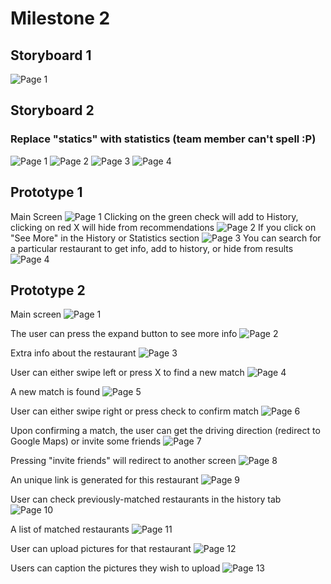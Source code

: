 # Milestone 2

## Storyboard 1
![Page 1](https://github.com/ruan-andy/COGS121/blob/master/storyboard1.png)

## Storyboard 2
### Replace "statics" with statistics (team member can't spell :P)
![Page 1](https://github.com/ruan-andy/COGS121/blob/master/Cogs%20121%20Story%20board%20(1).png)
![Page 2](https://github.com/ruan-andy/COGS121/blob/master/Cogs%20121%20Story%20board%20(2).png)
![Page 3](https://github.com/ruan-andy/COGS121/blob/master/Cogs%20121%20Story%20board%20(3).png)
![Page 4](https://github.com/ruan-andy/COGS121/blob/master/Cogs%20121%20Story%20board.png)

## Prototype 1
Main Screen
![Page 1](https://github.com/ruan-andy/COGS121/blob/master/Proto1.png)
Clicking on the green check will add to History, clicking on red X will hide from recommendations
![Page 2](https://github.com/ruan-andy/COGS121/blob/master/Proto2.png)
If you click on "See More" in the History or Statistics section
![Page 3](https://github.com/ruan-andy/COGS121/blob/master/Proto3.png)
You can search for a particular restaurant to get info, add to history, or hide from results
![Page 4](https://github.com/ruan-andy/COGS121/blob/master/Proto4.png)

## Prototype 2
Main screen
![Page 1](https://github.com/ruan-andy/COGS121/blob/master/proto_1_main.jpg)

The user can press the expand button to see more info
![Page 2](https://github.com/ruan-andy/COGS121/blob/master/proto_2_expand.jpg)

Extra info about the restaurant
![Page 3](https://github.com/ruan-andy/COGS121/blob/master/proto_3_info.jpg)

User can either swipe left or press X to find a new match
![Page 4](https://github.com/ruan-andy/COGS121/blob/master/proto_4_cancel.jpg)

A new match is found
![Page 5](https://github.com/ruan-andy/COGS121/blob/master/proto_5_newmatch.jpg)

User can either swipe right or press check to confirm match
![Page 6](https://github.com/ruan-andy/COGS121/blob/master/proto_6_yes.jpg)

Upon confirming a match, the user can get the driving direction (redirect to Google Maps)
  or invite some friends
![Page 7](https://github.com/ruan-andy/COGS121/blob/master/proto_7_matched.jpg)

Pressing "invite friends" will redirect to another screen
![Page 8](https://github.com/ruan-andy/COGS121/blob/master/proto_8_invite.jpg)

An unique link is generated for this restaurant
![Page 9](https://github.com/ruan-andy/COGS121/blob/master/proto_9_link.jpg)

User can check previously-matched restaurants in the history tab
![Page 10](https://github.com/ruan-andy/COGS121/blob/master/proto_10_historybutton.jpg)

A list of matched restaurants
![Page 11](https://github.com/ruan-andy/COGS121/blob/master/proto_11_history.jpg)

User can upload pictures for that restaurant
![Page 12](https://github.com/ruan-andy/COGS121/blob/master/proto_12_upload.jpg)

Users can caption the pictures they wish to upload
![Page 13](https://github.com/ruan-andy/COGS121/blob/master/proto_13_picselection.jpg)
